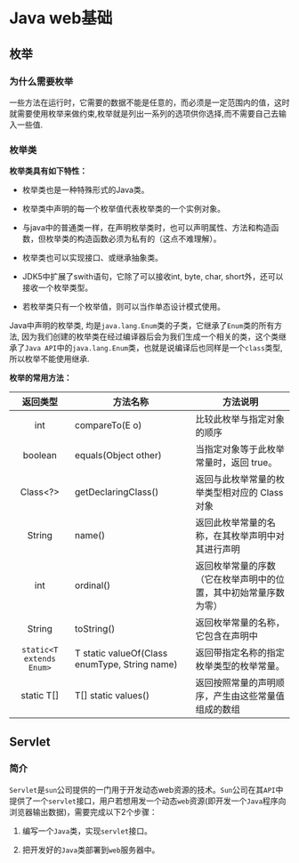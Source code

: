 # Java web基础

## 枚举

### 为什么需要枚举

一些方法在运行时，它需要的数据不能是任意的，而必须是一定范围内的值，这时就需要使用枚举来做约束,枚举就是列出一系列的选项供你选择,而不需要自己去输入一些值.

### 枚举类

**枚举类具有如下特性：**

- 枚举类也是一种特殊形式的Java类。

- 枚举类中声明的每一个枚举值代表枚举类的一个实例对象。

- 与java中的普通类一样，在声明枚举类时，也可以声明属性、方法和构造函数，但枚举类的构造函数必须为私有的（这点不难理解）。

- 枚举类也可以实现接口、或继承抽象类。

- JDK5中扩展了swith语句，它除了可以接收int, byte, char, short外，还可以接收一个枚举类型。

- 若枚举类只有一个枚举值，则可以当作单态设计模式使用。

Java中声明的枚举类, 均是`java.lang.Enum`类的子类，它继承了`Enum`类的所有方法, 因为我们创建的枚举类在经过编译器后会为我们生成一个相关的类，这个类继承了`Java API`中的`java.lang.Enum`类，也就是说编译后也同样是一个`class`类型,所以枚举不能使用继承.

**枚举的常用方法：**

|         返回类型         | 方法名称                                      | 方法说明                                                     |
| :----------------------: | --------------------------------------------- | ------------------------------------------------------------ |
|           int            | compareTo(E o)                                | 比较此枚举与指定对象的顺序                                   |
|         boolean          | equals(Object other)                          | 当指定对象等于此枚举常量时，返回 true。                      |
|         Class<?>         | getDeclaringClass()                           | 返回与此枚举常量的枚举类型相对应的 Class 对象                |
|          String          | name()                                        | 返回此枚举常量的名称，在其枚举声明中对其进行声明             |
|           int            | ordinal()                                     | 返回枚举常量的序数（它在枚举声明中的位置，其中初始常量序数为零） |
|          String          | toString()                                    | 返回枚举常量的名称，它包含在声明中                           |
| `static<T extends Enum>` | T static valueOf(Class enumType, String name) | 返回带指定名称的指定枚举类型的枚举常量。                     |
|        static T[]        | T[] static values()                           | 返回按照常量的声明顺序，产生由这些常量值组成的数组           |

## Servlet

### 简介

`Servlet`是`sun`公司提供的一门用于开发动态web资源的技术。`Sun`公司在其`API`中提供了一个`servlet`接口，用户若想用发一个动态`web`资源(即开发一个`Java`程序向浏览器输出数据)，需要完成以下2个步骤：

1. 编写一个`Java`类，实现`servlet`接口。

2. 把开发好的`Java`类部署到`web`服务器中。